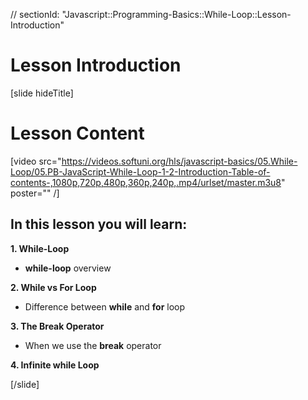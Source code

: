 // sectionId: "Javascript::Programming-Basics::While-Loop::Lesson-Introduction"
# Lesson Introduction

[slide hideTitle]

# Lesson Content

[video src="https://videos.softuni.org/hls/javascript-basics/05.While-Loop/05.PB-JavaScript-While-Loop-1-2-Introduction-Table-of-contents-,1080p,720p,480p,360p,240p,.mp4/urlset/master.m3u8" poster="" /]

## In this lesson you will learn:

**1. While-Loop**
- **while-loop** overview

**2. While vs For Loop**
- Difference between **while** and **for** loop

**3. The Break Operator**
- When we use the **break** operator

**4. Infinite while Loop**


[/slide]
